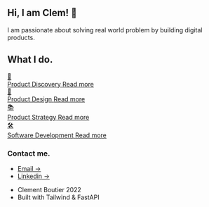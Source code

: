 <body class="font-family bg-gray-100 primary-txt">
        <main class="min-h-screen mt-8">
            <div class="md:flex justify-evenly px-4 md:px-8 pt-6 ">
                <div>
                    <section id="hero">
                        <div class="bg-gray-200 lg:flex pt-6 lg:pt-20 lg:pb-12 pr-0 pl-8 rounded-xxl">
                            <div class="flex flex-col justify-between lg:w-4/5 pb-8 pr-6 lg:pr-24">
                                <div>
                                    <div class="text-3xl leading-tight ">
                                        <h1 class="inline"><span >Hi, I am Clem! 👋 </span> <br>
                                        </h1><span class="secondary-txt">I am passionate about solving real world problem by building digital products. </span>
                                    </div>
                                </div>
                            </div>
                        </div>
                    </section>
                    <section id="skills" class="mt-8 pb-3">
                        <div class="lg:flex md:mt-20 md:pt-4">
                            <div class="bg-gray-200 lg:flex lg:w-2/3 lg:mr-4 rounded-xxl p-8">
                                <div class="flex flex-col justify-center md:justify-between items-center lg:items-baseline">
                                    <div> 
                                        <h2 class="text-3xl leading-tight mb-12"><span>What I do.</span>
                                    </div>
                                        <div class="flex flex-wrap">
                                            <div class="w-full lg:w-1/2 lg:pr-4">
                                                <a aria-label="" href="/page/discovery" target="" rel="">
                                                    <div class="flex justify-between items-center py-2 px-4 rounded-xl bg-white mb-4 hover:shadow-lg transition-shadow duration-200 ease-in-out">
                                                        <div class="flex items-center mr-4">
                                                            <span class="text-3xl mr-4">🔎</span>
                                                            <div>
                                                                    <span class="block leading-tight text-xl">Product Discovery</span>
                                                                    <span class="block leading-tight secondary-txt">Read more</span>
                                                            </div>
                                                        </div>
                                                    </div>
                                                </a>
                                            </div>
                                            <div class="w-full lg:w-1/2 ">
                                                <a aria-label=""
                                                    href="/page/design"
                                                    target="" rel="">
                                                    <div
                                                        class="flex justify-between items-center py-2 px-4 rounded-xl bg-white mb-4 hover:shadow-lg transition-shadow duration-200 ease-in-out">
                                                        <div class="flex items-center mr-4">
                                                            <span class="text-4xl mr-4">🎨</span>
                                                            <div>
                                                                <span class="block leading-tight text-xl">Product Design</span>
                                                                <span class="block leading-tight secondary-txt">Read more</span>
                                                            </div>
                                                        </div>
                                                    </div>
                                                </a></div>
                                            <div class="w-full lg:w-1/2 lg:pr-4"><a aria-label=""
                                                    href="/page/strategy"
                                                    target="" rel="">
                                                    <div
                                                        class="flex justify-between items-center py-2 px-4 rounded-xl bg-white mb-4 hover:shadow-lg transition-shadow duration-200 ease-in-out">
                                                        <div class="flex items-center mr-4"><span
                                                                class="text-3xl mr-4">📚</span>
                                                            <div>
                                                                <span class="block leading-tight text-xl">Product Strategy</span>
                                                                <span class="block leading-tight secondary-txt ">Read more</span>
                                                            </div>
                                                        </div>
                                                    </div>
                                                </a></div>
                                            <div class="w-full lg:w-1/2 "><a aria-label=""
                                                    href="/page/software"
                                                    target="" rel="">
                                                    <div class="flex justify-between items-center py-2 px-4 rounded-xl bg-white mb-4 hover:shadow-lg transition-shadow duration-200 ease-in-out">
                                                        <div class="flex items-center mr-4">
                                                            <span class="text-3xl mr-4">🛠️</span>
                                                            <div>
                                                                <span class="block leading-tight text-xl">Software Development</span>
                                                                <span class="block leading-tight secondary-txt ">Read more</span>
                                                            </div>
                                                        </div>
                                                    </div>
                                                </a></div>
                                        </div>
                                </div>
                            </div>
                            <div class="bg-gray-200 lg:w-1/3 flex flex-col items-center lg:items-baseline rounded-xxl mt-8 lg:mt-0 p-8">
                                <h3 class="text-3xl leading-tight mb-12">
                                    <span class="">Contact me. </span>
                                </h3>
                                <ul class="text-2xl leading-loose">
                                    <li><a class="hover:underline" href="/w">Email →</a></li>
                                    <li><a href="https://www.linkedin.com/in/clement-boutier-0b969033/"
                                            class="hover:underline">Linkedin →</a></li>
                                </ul>
                            </div>
                        </div>
                    <footer class="pt-24 ">
                    <ul class="md:flex md:justify-start text-secondary">
                        <li class="pr-4">Clement Boutier 2022</li>
                        <li class="md:flex-grow md:flex md:justify-end">Built with Tailwind & FastAPI</li>
                    </ul>
                </footer>

</body>